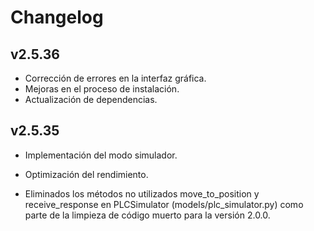 # Changelog

## v2.5.36

- Corrección de errores en la interfaz gráfica.
- Mejoras en el proceso de instalación.
- Actualización de dependencias.

## v2.5.35

- Implementación del modo simulador.
- Optimización del rendimiento.

- Eliminados los métodos no utilizados move_to_position y receive_response en PLCSimulator (models/plc_simulator.py) como parte de la limpieza de código muerto para la versión 2.0.0.
